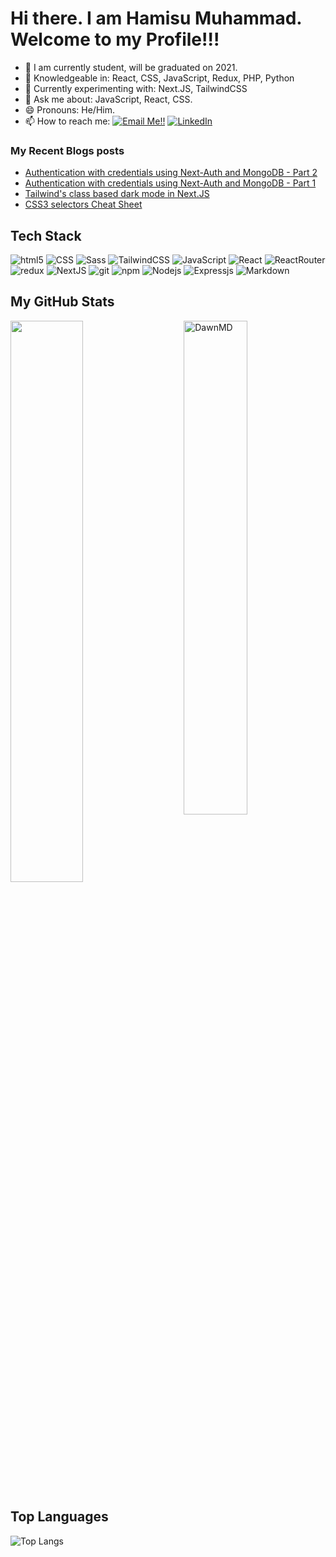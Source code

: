 # Hi there. I am Hamisu Muhammad. Welcome to my Profile!!!

- 🔭 I am currently student, will be graduated on 2021.
- 🤔 Knowledgeable in: React, CSS, JavaScript, Redux, PHP, Python
- 🌱 Currently experimenting with: Next.JS, TailwindCSS
- 💬 Ask me about: JavaScript, React, CSS.
- 😄 Pronouns: He/Him.
- 📫 How to reach me: <a href="mailto:mhizta.mammut@gmail.com">![Email Me!!](https://img.shields.io/badge/Gmail-D14836?style=for-the-badge&logo=gmail&logoColor=white)</a> <a href="https://www.linkedin.com/in/hamisumuhammad/">![LinkedIn](https://img.shields.io/badge/LinkedIn-0077B5?style=for-the-badge&logo=linkedin&logoColor=white)</a>

### My Recent Blogs posts
<!-- BLOG-POST-LIST:START -->
- [Authentication with credentials using Next-Auth and MongoDB - Part 2](https://mainak.vercel.app/blog/authentication-with-credentials-using-next-auth-and-mongodb-part-2-2g8k)
- [Authentication with credentials using Next-Auth and MongoDB - Part 1](https://mainak.vercel.app/blog/authentication-with-credentials-using-next-auth-and-mongodb-part-1-m38)
- [Tailwind's class based dark mode in Next.JS](https://mainak.vercel.app/blog/tailwind-s-class-based-dark-mode-in-next-js-47gh)
- [CSS3 selectors Cheat Sheet](https://mainak.vercel.app/blog/css3-selectors-cheat-sheet-6dk)
<!-- BLOG-POST-LIST:END -->



## Tech Stack
<p>
  <img alt="html5" src="https://img.shields.io/badge/-HTML5-E34F26?style=flat-square&logo=html5&logoColor=white" />
  <img alt="CSS" src="https://img.shields.io/badge/CSS%20-%231572B6.svg?style=flat-square&logo=css3&logoColor=white" />
  <img alt="Sass" src="https://img.shields.io/badge/-Sass-CC6699?style=flat-square&logo=sass&logoColor=white" />
  <img alt="TailwindCSS" src="https://img.shields.io/badge/Tailwind_CSS-38B2AC?style=for-the-badge&logo=tailwind-css&logoColor=white" />
  <img alt="JavaScript" src="https://img.shields.io/badge/JavaScript%20-%23F7DF1E.svg?style=flat-square&logo=javascript&logoColor=black" />
  <img alt="React" src="https://img.shields.io/badge/-React-45b8d8?style=flat-square&logo=react&logoColor=white" />
  <img alt="ReactRouter" src="https://img.shields.io/badge/React_Router-CA4245?style=for-the-badge&logo=react-router&logoColor=white" />
  <img alt="redux" src="https://img.shields.io/badge/-Redux-764ABC?style=flat-square&logo=redux&logoColor=white" />
  <img alt="NextJS" src="https://img.shields.io/badge/next.js-000000?style=for-the-badge&logo=nextdotjs&logoColor=white" />
  <img alt="git" src="https://img.shields.io/badge/-Git-F05032?style=flat-square&logo=git&logoColor=white" />
  <img alt="npm" src="https://img.shields.io/badge/-NPM-CB3837?style=flat-square&logo=npm&logoColor=white" />
  <img alt="Nodejs" src="https://img.shields.io/badge/-Nodejs-43853d?style=flat-square&logo=Node.js&logoColor=white" />
  <img alt="Expressjs" src="https://img.shields.io/badge/Express.js-000000?style=for-the-badge&logo=express&logoColor=white" />
  <img alt="Markdown" src="https://img.shields.io/badge/Markdown-%23000000.svg?style=flat-square&logo=markdown&logoColor=white" />
</p>



## My GitHub Stats

 <img src="https://github-readme-stats.vercel.app/api?username=DawnMD&show_icons=true&theme=gotham" alt="DawnMD" width="45%" align="right"/>
 <img  src="https://github-readme-streak-stats.herokuapp.com/?user=DawnMD&theme=dark" width="48%" >



## Top Languages
  
  ![Top Langs](https://github-readme-stats.vercel.app/api/top-langs/?username=DawnMD)
